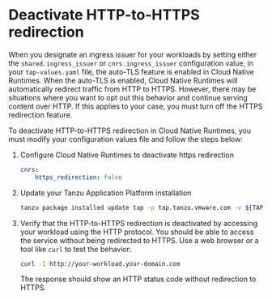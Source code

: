 # Deactivate HTTP-to-HTTPS redirection

When you designate an ingress issuer for your workloads by setting either the `shared.ingress_issuer` or `cnrs.ingress_issuer` configuration value,
in your `tap-values.yaml` file, the auto-TLS feature is enabled in Cloud Native Runtimes.
When the auto-TLS is enabled, Cloud Native Runtimes will automatically redirect traffic from HTTP to HTTPS.
However, there may be situations where you want to opt out this behavior and continue serving content over HTTP.
If this applies to your case, you must turn off the HTTPS redirection feature.

To deactivate HTTP-to-HTTPS redirection in Cloud Native Runtimes, you must modify your configuration values file 
and follow the steps below:

1. Configure Cloud Native Runtimes to deactivate https redirection

   ```yaml
   cnrs:
       https_redirection: false
   ```

2. Update your Tanzu Application Platform installation

   ```sh
   tanzu package installed update tap -p tap.tanzu.vmware.com -v ${TAP_VERSION} --values-file tap-values.yaml -n tap-install
   ```

3. Verify that the HTTP-to-HTTPS redirection is deactivated by accessing your workload using the HTTP protocol.
   You should be able to access the service without being redirected to HTTPS. Use a web browser or a tool like `curl` to test the behavior:

   ```sh
   curl -I http://your-workload.your-domain.com
   ```

   The response should show an HTTP status code without redirection to HTTPS.
